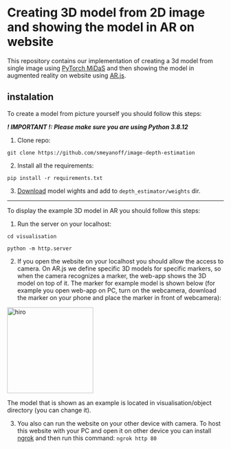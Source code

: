 # Creating 3D model from 2D image and showing the model in AR on website

This repository contains our implementation of creating a 3d model from single image using [PyTorch MiDaS](https://pytorch.org/hub/intelisl_midas_v2/) and then showing the model in augmented reality on website using [AR.js](https://ar-js-org.github.io/AR.js-Docs/).

## instalation 


To create a model from picture yourself you should follow this steps:

***! IMPORTANT !: Please make sure you are using Python 3.8.12***

1. Clone repo:

`git clone https://github.com/smeyanoff/image-depth-estimation`

2. Install all the requirements:

`pip install -r requirements.txt`

3. [Download](https://drive.google.com/drive/folders/13TJ4PCw4N65R13PN6ozzgmc8F0lBD9x8?usp=share_link) model wights and add to `depth_estimator/weights` dir.


---

To display the example 3D model in AR you should follow this steps:
1. Run the server on your localhost:

`cd visualisation`

`python -m http.server`


2. If you open the website on your localhost you should allow the access to camera. On AR.js we define specific 3D models for specific markers, so when the camera recognizes a marker, the web-app shows the 3D model on top of it. The marker for example model is shown below (for example you open web-app on PC, turn on the webcamera, download the marker on your phone and place the marker in front of webcamera):
<img src="https://user-images.githubusercontent.com/27068383/201076772-b0a1b911-7b82-47eb-9933-7bea8d2dff8f.png" alt="hiro" width="200"/>

The model that is shown as an example is located in visualisation/object directory (you can change it).

3. You also can run the website on your other device with camera. To host this website with your PC and open it on other device you can install [ngrok](https://ngrok.com) and then run this command:
`
ngrok http 80
`
